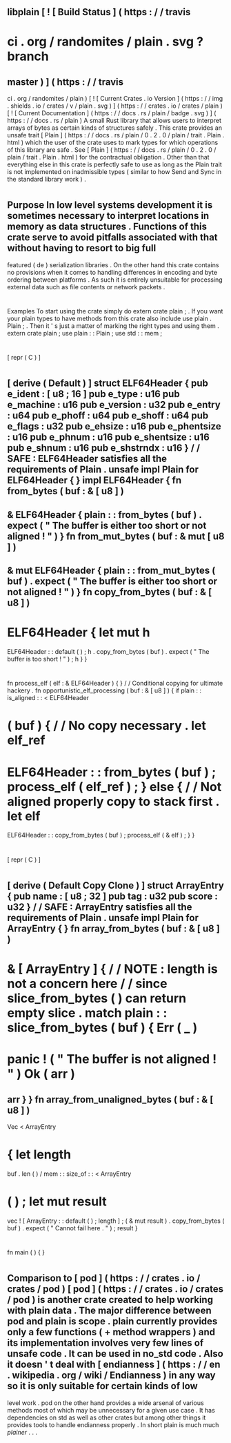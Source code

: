 #
libplain
[
!
[
Build
Status
]
(
https
:
/
/
travis
-
ci
.
org
/
randomites
/
plain
.
svg
?
branch
=
master
)
]
(
https
:
/
/
travis
-
ci
.
org
/
randomites
/
plain
)
[
!
[
Current
Crates
.
io
Version
]
(
https
:
/
/
img
.
shields
.
io
/
crates
/
v
/
plain
.
svg
)
]
(
https
:
/
/
crates
.
io
/
crates
/
plain
)
[
!
[
Current
Documentation
]
(
https
:
/
/
docs
.
rs
/
plain
/
badge
.
svg
)
]
(
https
:
/
/
docs
.
rs
/
plain
)
A
small
Rust
library
that
allows
users
to
interpret
arrays
of
bytes
as
certain
kinds
of
structures
safely
.
This
crate
provides
an
unsafe
trait
[
Plain
]
(
https
:
/
/
docs
.
rs
/
plain
/
0
.
2
.
0
/
plain
/
trait
.
Plain
.
html
)
which
the
user
of
the
crate
uses
to
mark
types
for
which
operations
of
this
library
are
safe
.
See
[
Plain
]
(
https
:
/
/
docs
.
rs
/
plain
/
0
.
2
.
0
/
plain
/
trait
.
Plain
.
html
)
for
the
contractual
obligation
.
Other
than
that
everything
else
in
this
crate
is
perfectly
safe
to
use
as
long
as
the
Plain
trait
is
not
implemented
on
inadmissible
types
(
similar
to
how
Send
and
Sync
in
the
standard
library
work
)
.
#
Purpose
In
low
level
systems
development
it
is
sometimes
necessary
to
interpret
locations
in
memory
as
data
structures
.
Functions
of
this
crate
serve
to
avoid
pitfalls
associated
with
that
without
having
to
resort
to
big
full
-
featured
(
de
)
serialization
libraries
.
On
the
other
hand
this
crate
contains
no
provisions
when
it
comes
to
handling
differences
in
encoding
and
byte
ordering
between
platforms
.
As
such
it
is
entirely
unsuitable
for
processing
external
data
such
as
file
contents
or
network
packets
.
#
Examples
To
start
using
the
crate
simply
do
extern
crate
plain
;
.
If
you
want
your
plain
types
to
have
methods
from
this
crate
also
include
use
plain
.
Plain
;
.
Then
it
'
s
just
a
matter
of
marking
the
right
types
and
using
them
.
extern
crate
plain
;
use
plain
:
:
Plain
;
use
std
:
:
mem
;
#
[
repr
(
C
)
]
#
[
derive
(
Default
)
]
struct
ELF64Header
{
pub
e_ident
:
[
u8
;
16
]
pub
e_type
:
u16
pub
e_machine
:
u16
pub
e_version
:
u32
pub
e_entry
:
u64
pub
e_phoff
:
u64
pub
e_shoff
:
u64
pub
e_flags
:
u32
pub
e_ehsize
:
u16
pub
e_phentsize
:
u16
pub
e_phnum
:
u16
pub
e_shentsize
:
u16
pub
e_shnum
:
u16
pub
e_shstrndx
:
u16
}
/
/
SAFE
:
ELF64Header
satisfies
all
the
requirements
of
Plain
.
unsafe
impl
Plain
for
ELF64Header
{
}
impl
ELF64Header
{
fn
from_bytes
(
buf
:
&
[
u8
]
)
-
>
&
ELF64Header
{
plain
:
:
from_bytes
(
buf
)
.
expect
(
"
The
buffer
is
either
too
short
or
not
aligned
!
"
)
}
fn
from_mut_bytes
(
buf
:
&
mut
[
u8
]
)
-
>
&
mut
ELF64Header
{
plain
:
:
from_mut_bytes
(
buf
)
.
expect
(
"
The
buffer
is
either
too
short
or
not
aligned
!
"
)
}
fn
copy_from_bytes
(
buf
:
&
[
u8
]
)
-
>
ELF64Header
{
let
mut
h
=
ELF64Header
:
:
default
(
)
;
h
.
copy_from_bytes
(
buf
)
.
expect
(
"
The
buffer
is
too
short
!
"
)
;
h
}
}
#
fn
process_elf
(
elf
:
&
ELF64Header
)
{
}
/
/
Conditional
copying
for
ultimate
hackery
.
fn
opportunistic_elf_processing
(
buf
:
&
[
u8
]
)
{
if
plain
:
:
is_aligned
:
:
<
ELF64Header
>
(
buf
)
{
/
/
No
copy
necessary
.
let
elf_ref
=
ELF64Header
:
:
from_bytes
(
buf
)
;
process_elf
(
elf_ref
)
;
}
else
{
/
/
Not
aligned
properly
copy
to
stack
first
.
let
elf
=
ELF64Header
:
:
copy_from_bytes
(
buf
)
;
process_elf
(
&
elf
)
;
}
}
#
[
repr
(
C
)
]
#
[
derive
(
Default
Copy
Clone
)
]
struct
ArrayEntry
{
pub
name
:
[
u8
;
32
]
pub
tag
:
u32
pub
score
:
u32
}
/
/
SAFE
:
ArrayEntry
satisfies
all
the
requirements
of
Plain
.
unsafe
impl
Plain
for
ArrayEntry
{
}
fn
array_from_bytes
(
buf
:
&
[
u8
]
)
-
>
&
[
ArrayEntry
]
{
/
/
NOTE
:
length
is
not
a
concern
here
/
/
since
slice_from_bytes
(
)
can
return
empty
slice
.
match
plain
:
:
slice_from_bytes
(
buf
)
{
Err
(
_
)
=
>
panic
!
(
"
The
buffer
is
not
aligned
!
"
)
Ok
(
arr
)
=
>
arr
}
}
fn
array_from_unaligned_bytes
(
buf
:
&
[
u8
]
)
-
>
Vec
<
ArrayEntry
>
{
let
length
=
buf
.
len
(
)
/
mem
:
:
size_of
:
:
<
ArrayEntry
>
(
)
;
let
mut
result
=
vec
!
[
ArrayEntry
:
:
default
(
)
;
length
]
;
(
&
mut
result
)
.
copy_from_bytes
(
buf
)
.
expect
(
"
Cannot
fail
here
.
"
)
;
result
}
#
fn
main
(
)
{
}
#
Comparison
to
[
pod
]
(
https
:
/
/
crates
.
io
/
crates
/
pod
)
[
pod
]
(
https
:
/
/
crates
.
io
/
crates
/
pod
)
is
another
crate
created
to
help
working
with
plain
data
.
The
major
difference
between
pod
and
plain
is
scope
.
plain
currently
provides
only
a
few
functions
(
+
method
wrappers
)
and
its
implementation
involves
very
few
lines
of
unsafe
code
.
It
can
be
used
in
no_std
code
.
Also
it
doesn
'
t
deal
with
[
endianness
]
(
https
:
/
/
en
.
wikipedia
.
org
/
wiki
/
Endianness
)
in
any
way
so
it
is
only
suitable
for
certain
kinds
of
low
-
level
work
.
pod
on
the
other
hand
provides
a
wide
arsenal
of
various
methods
most
of
which
may
be
unnecessary
for
a
given
use
case
.
It
has
dependencies
on
std
as
well
as
other
crates
but
among
other
things
it
provides
tools
to
handle
endianness
properly
.
In
short
plain
is
much
much
_plainer_
.
.
.
